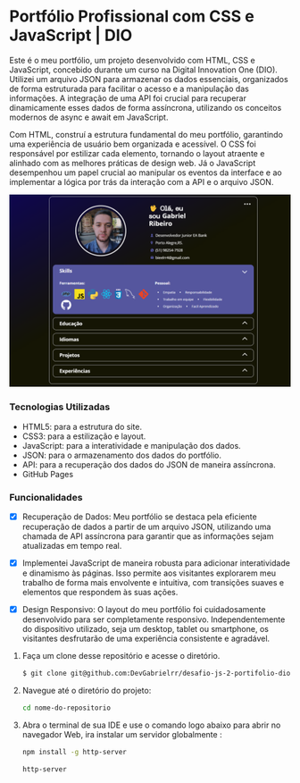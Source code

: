 # Portfólio Profissional com CSS e JavaScript | DIO
Este é o meu portfólio, um projeto desenvolvido com HTML, CSS e JavaScript, concebido durante um curso na Digital Innovation One (DIO). Utilizei um arquivo JSON para armazenar os dados essenciais, organizados de forma estruturada para facilitar o acesso e a manipulação das informações. A integração de uma API foi crucial para recuperar dinamicamente esses dados de forma assíncrona, utilizando os conceitos modernos de async e await em JavaScript.

Com HTML, construí a estrutura fundamental do meu portfólio, garantindo uma experiência de usuário bem organizada e acessível. O CSS foi responsável por estilizar cada elemento, tornando o layout atraente e alinhado com as melhores práticas de design web. Já o JavaScript desempenhou um papel crucial ao manipular os eventos da interface e ao implementar a lógica por trás da interação com a API e o arquivo JSON.


![Imagem do projeto](assets/img/portifolioGabriel.png)


### Tecnologias Utilizadas
- HTML5: para a estrutura do site.
- CSS3: para a estilização e layout.
- JavaScript: para a interatividade e manipulação dos dados.
- JSON: para o armazenamento dos dados do portfólio.
- API: para a recuperação dos dados do JSON de maneira assíncrona.
- GitHub Pages

### Funcionalidades
- [x] Recuperação de Dados: Meu portfólio se destaca pela eficiente recuperação de dados a partir de um arquivo JSON, utilizando uma chamada de API assíncrona para garantir que as informações sejam atualizadas em tempo real.

- [x] Implementei JavaScript de maneira robusta para adicionar interatividade e dinamismo às páginas. Isso permite aos visitantes explorarem meu trabalho de forma mais envolvente e intuitiva, com transições suaves e elementos que respondem às suas ações.

- [x] Design Responsivo:  O layout do meu portfólio foi cuidadosamente desenvolvido para ser completamente responsivo. Independentemente do dispositivo utilizado, seja um desktop, tablet ou smartphone, os visitantes desfrutarão de uma experiência consistente e agradável. 

1. Faça um clone desse repositório e acesse o diretório.

    ```bash
    $ git clone git@github.com:DevGabrielrr/desafio-js-2-portifolio-dio.git
    ```
2. Navegue até o diretório do projeto:

    ```bash
    cd nome-do-repositorio
    ```

3. Abra o terminal de sua IDE e use o comando logo abaixo para abrir no navegador Web, ira instalar um servidor globalmente
 :

    ```bash
    npm install -g http-server
    ```
    
    ```bash
    http-server

    ```